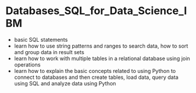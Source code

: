 # Databases_SQL_for_Data_Science_IBM

- basic SQL statements
- learn how to use string patterns and ranges to search data, how to sort and group data in result sets
- learn how to work with multiple tables in a relational database using join operations
- learn how to explain the basic concepts related to using Python to connect to databases and then create tables, load data, query data using SQL and analyze data using Python

